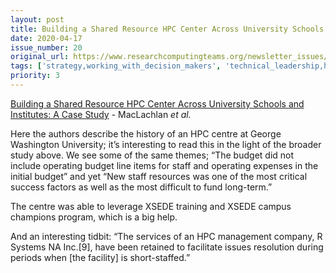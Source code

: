 ```yaml
---
layout: post
title: Building a Shared Resource HPC Center Across University Schools and Institutes A Case Study - MacLachlan *et al.*
date: 2020-04-17
issue_number: 20
original_url: https://www.researchcomputingteams.org/newsletter_issues/0020
tags: ['strategy,working_with_decision_makers', 'technical_leadership,hpc', 'strategy,product_service_management']
priority: 3
---
```


<!-- markdownlint-disable MD033 -->
<!-- markdownlint-disable MD041 -->
<!-- markdownlint-disable MD049 -->

[Building a Shared Resource HPC Center Across University Schools and Institutes: A Case Study](http://arxiv.org/abs/2003.13629) - MacLachlan *et al.*

Here the authors describe the history of an HPC centre at George Washington University; it’s interesting to read this in the light of the broader study above.  We see some of the same themes;  “The budget did not include operating budget line items for staff and operating expenses in the initial budget” and yet “New staff resources was one of the most critical success factors as well as the most difficult to fund long-term.”

The centre was able to leverage XSEDE training and XSEDE campus champions program, which is a big help.

And an interesting tidbit: “The services of an HPC management company, R Systems NA Inc.[9], have been retained to facilitate issues resolution during periods when [the facility] is short-staffed.”
